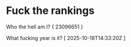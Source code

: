 # Fuck the rankings

Who the hell am I?
{ 23096651 }

What fucking year is it?
[ 2025-10-18T14:33:20Z ]
